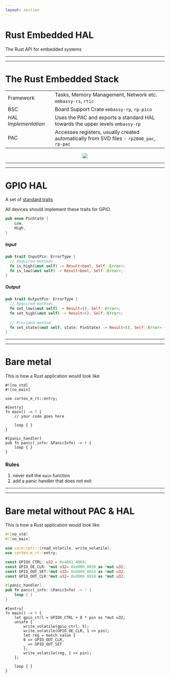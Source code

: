 ```yaml
---
layout: section
---
```

# Rust Embedded HAL
The Rust API for embedded systems

---
---
# The Rust Embedded Stack

<div grid="~ cols-2 gap-4">
<div>

| | |
|-|-|
| Framework | Tasks, Memory Management, Network etc. `embassy-rs`, `rtic` |
| BSC | Board Support Crate `embassy-rp`, `rp-pico` |
| *HAL Implementation* | Uses the PAC and exports a standard HAL towards the upper levels `embassy-rp` |
| PAC | Accesses registers, usually created automatically from SVD files - `rp2040_pac`, `rp-pac` |


</div>

<div align="center">
    <img src="/rust-embedded/rust_embedded_stack.svg" class="w-120 rounded">
</div>

</div>

---
---
# GPIO HAL
A set of [standard traits](https://docs.rs/embedded-hal/latest/embedded_hal/)

All devices should implement these traits for GPIO.

```rust
pub enum PinState {
    Low,
    High,
}
```

<div grid="~ cols-2 gap-2">

<div>

##### Input

```rust {lines:false}
pub trait InputPin: ErrorType {
  // Required methods
  fn is_high(&mut self) -> Result<bool, Self::Error>;
  fn is_low(&mut self) -> Result<bool, Self::Error>;
}
```

</div>

<div>

##### Output

```rust {lines:false}
pub trait OutputPin: ErrorType {
  // Required methods
  fn set_low(&mut self) -> Result<(), Self::Error>;
  fn set_high(&mut self) -> Result<(), Self::Error>;
  
  // Provided method
  fn set_state(&mut self, state: PinState) -> Result<(), Self::Error> { ... }
}
```
</div>

</div>


---
---
# Bare metal
This is how a Rust application would look like

<div grid="~ cols-2 gap-4">

```rust{all|1|2|4|6|7,11|10|13-16}
#![no_std]
#![no_main]

use cortex_m_rt::entry;

#[entry]
fn main() -> ! {
    // your code goes here

    loop { }
}

#[panic_handler]
pub fn panic(_info: &PanicInfo) -> ! {
    loop { }
}
```

<div>

### Rules
1. never exit the `main` function
2. add a panic handler that does not exit

</div>

</div>

---
---

# Bare metal without PAC & HAL
This is how a Rust application would look like

<div grid="~ cols-2 gap-2">

```rust
#![no_std]
#![no_main]

use core::ptr::{read_volatile, write_volatile};
use cortex_m_rt::entry;

const GPIOX_CTRL: u32 = 0x4001_4004;
const GPIO_OE_CLR: *mut u32= 0xd000_0020 as *mut u32;
const GPIO_OUT_SET:*mut u32= 0xd000_0014 as *mut u32;
const GPIO_OUT_CLR:*mut u32= 0xd000_0018 as *mut u32;

#[panic_handler]
pub fn panic(_info: &PanicInfo) -> ! {
    loop { }
}
```

```rust{all}{startLine:18}
#[entry]
fn main() -> ! {
    let gpio_ctrl = GPIOX_CTRL + 8 * pin as *mut u32;
    unsafe { 
        write_volatile(gpio_ctrl, 5);
        write_volatile(GPIO_OE_CLR, 1 << pin);
        let reg = match value {
        0 => GPIO_OUT_CLR,
        _ => GPIO_OUT_SET
        };
        write_volatile(reg, 1 << pin);
    };

    loop { }
}
```

</div>
